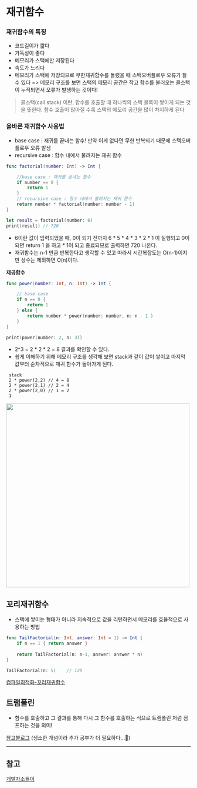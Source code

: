 # 재귀함수

### 재귀함수의 특징
- 코드길이가 짧다
- 가독성이 좋다
- 메모리가 스택에만 저장된다
- 속도가 느리다
- 메모리가 스택에 저장되므로 무한재귀함수를 돌렸을 때 스택오버플로우 오류가 뜰 수 있다 => 메모리 구조를 보면 스택의 메모리 공간은 작고 함수를 불러오는 콜스택이 누적되면서 오류가 발생하는 것이다!

> 콜스택(call stack) 이란, 함수를 호출할 때 하나씩의 스택 블록이 쌓이게 되는 것을 뜻한다. 함수 호출이 많아질 수록 스택의 메모리 공간을 많이 차지하게 된다

### 올바른 재귀함수 사용법
- base case : 재귀를 끝내는 함수! 만약 이게 없다면 무한 반복되기 때문에 스택오버플로우 오류 발생
- recursive case : 함수 내에서 불려지는 재귀 함수

```swift
func factorial(number: Int) -> Int {

    //base case : 재귀를 끝내는 함수
    if number == 0 {
        return 1
    }
    // recursive case : 함수 내에서 불려지는 재귀 함수
    return number * factorial(number: number - 1)
}

let result = factorial(number: 6)
print(result) // 720
```
- 6이란 값이 입력되었을 때, 0이 되기 전까지 6 * 5 * 4 * 3 * 2 * 1 이 실행되고 0이 되면 return 1 을 하고 * 1이 되고 종료되므로 출력하면 720 나온다.
- 재귀함수는 n-1 만큼 반복한다고 생각할 수 있고 따라서 시간복잡도는 O(n-1)이지만 상수는 제외하면 O(n)이다.

**제곱함수**
```swift
func power(number: Int, n: Int) -> Int {

    // base case
    if n == 0 {
        return 1
    } else {
        return number * power(number: number, n: n - 1 )
    }
}

print(power(number: 2, n: 3))
```
- 2^3 = 2 * 2 * 2 = 8 결과를 확인할 수 있다.
- 쉽게 이해하기 위해 메모리 구조를 생각해 보면 stack과 같이 값이 쌓이고 마지막 값부터 순차적으로 재귀 함수가 돌아가게 된다.
```
 stack
 2 * power(2,2) // 4 = 8
 2 * power(2,1) // 2 = 4
 2 * power(2,0) // 1 = 2
 1
```

<img src="https://i.imgur.com/0P6Q6PO.png" width ="500">


## 꼬리재귀함수
- 스택에 쌓이는 형태가 아니라 지속적으로 값을 리턴하면서 메모리를 효율적으로 사용하는 방법

```swift
func TailFactorial(n: Int, answer: Int = 1) -> Int {
    if n == 1 { return answer }
    
    return TailFactorial(n: n-1, answer: answer * n)
}

TailFactorial(n: 5)    // 120
```

[컴파일최적화-꼬리재귀함수](https://serynana.tistory.com/entry/iOS-%EC%BB%B4%ED%8C%8C%EC%9D%BC-%EC%B5%9C%EC%A0%81%ED%99%94-feat-%EA%BC%AC%EB%A6%AC%EC%9E%AC%EA%B7%80)


## 트램폴린
- 함수를 호출하고 그 결과를 통해 다시 그 함수를 호출하는 식으로 트램폴린 처럼 점프하는 것을 의미!

[참고블로그](https://soooprmx.com/꼬리재귀-최적화와-트램폴린/)
(생소한 개념이라 추가 공부가 더 필요하다...🤯)


---
## 참고
[개발자소들이](https://babbab2.tistory.com/99)
